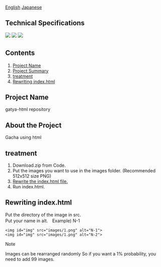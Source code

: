 [English](/README.md)  [Japanese](/README-ja.md)
## Technical Specifications
<img src="https://img.shields.io/badge/-Html5-E34F26.svg?logo=html5&style=plastic"> <img src="https://img.shields.io/badge/-Css3-1572B6.svg?logo=css3&style=plastic"> <img src="https://img.shields.io/badge/-Javascript-F7DF1E.svg?logo=javascript&style=plastic">

## Contents　　
1. [Project Name](#Project-Name)
2. [Project Summary](#About-the-Project)
3. [treatment](#treatment)
4. [Rewriting index.html](#Rewriting-indexhtml)

<!-- Project Name -->
## Project Name
gatya-html repository

<!-- About the Project -->
## About the Project
Gacha using html

<!-- treatment -->
## treatment
1. Download.zip from Code.
2. Put the images you want to use in the images folder. (Recommended 512x512 size PNG)
3. [Rewrite the index.html file.](#Rewriting-indexhtml)
4. Run index.html.

<!-- Rewriting index.html -->
## Rewriting index.html
Put the directory of the image in src.  
Put your name in alt.　Example) N-1
```
<img id="img" src="images/1.png" alt="N-1">
<img id="img" src="images/1.png" alt="N-2">
```
> [!NOTE] 
> Images can be rearranged randomly So if you want a 1% probability, you need to add 99 images.
